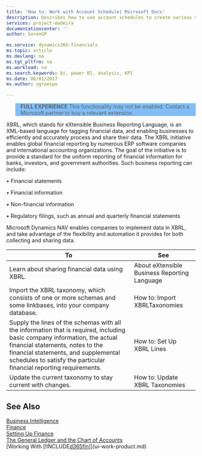 ```yaml
---
title: 'How to: Work with Account Schedule| Microsoft Docs'
description: Describes how to use account schedules to create various views and report for analyzing financials performance data.
services: project-madeira
documentationcenter: ''
author: SorenGP

ms.service: dynamics365-financials
ms.topic: article
ms.devlang: na
ms.tgt_pltfrm: na
ms.workload: na
ms.search.keywords: bi, power BI, analysis, KPI
ms.date: 06/01/2017
ms.author: sgroespe

---
```

<blockquote STYLE="background: #81BEF7;border-left:None"><b>FULL EXPERIENCE</b> This functionality may not be enabled. Contact a Microsoft partner to buy a relevant extension. </blockquote>

XBRL, which stands for eXtensible Business Reporting Language, is an XML-based language for tagging financial data, and enabling businesses to efficiently and accurately process and share their data. The XBRL initiative enables global financial reporting by numerous ERP software companies and international accounting organizations. The goal of the initiative is to provide a standard for the uniform reporting of financial information for banks, investors, and government authorities. Such business reporting can include:

• Financial statements

• Financial information

• Non-financial information

• Regulatory filings, such as annual and quarterly financial statements

Microsoft Dynamics NAV enables companies to implement data in XBRL, and take advantage of the flexibility and automation it provides for both collecting and sharing data.

|**To**|**See**|  
|------------|-------------|  
|Learn about sharing financial data using XBRL.|About eXtensible Business Reporting Language|  
|Import the XBRL taxonomy, which consists of one or more schemas and some linkbases, into your company database.|How to: Import XBRLTaxonomies|  
|Supply the lines of the schemas with all the information that is required, including basic company information, the actual financial statements, notes to the financial statements, and supplemental schedules to satisfy the particular financial reporting requirements.|How to: Set Up XBRL Lines|  
|Update the current taxonomy to stay current with changes.|How to: Update XBRL Taxonomies|

## See Also
[Business Intelligence](bi.md)  
[Finance](finance.md)  
[Setting Up Finance](finance-setup-finance.md)  
[The General Ledger and the Chart of Accounts](finance-general-ledger.md)  
[Working With [!INCLUDE[d365fin](includes/d365fin_md.md)]](ui-work-product.md)  
